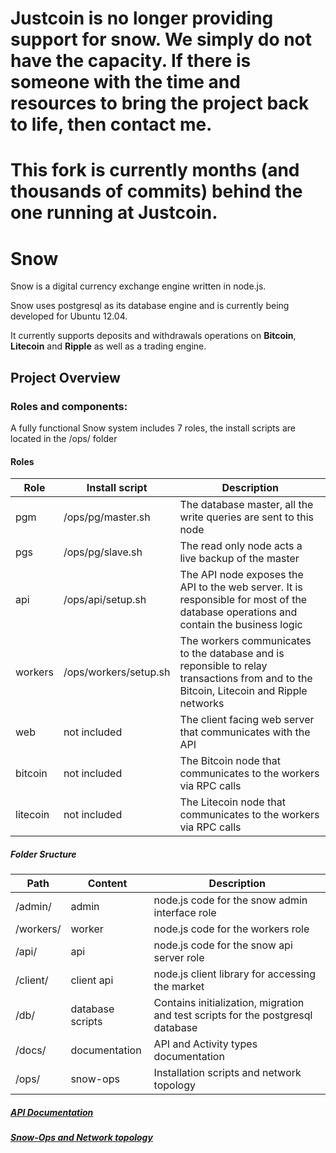 <h1>Justcoin is no longer providing support for snow. We simply do not have the capacity. If there is someone with the time and resources to bring the project back to life, then contact me.</h1>

<h1>This fork is currently months (and thousands of commits) behind the one running at Justcoin.</h1>

# Snow

Snow is a digital currency exchange engine written in node.js.

Snow uses postgresql as its database engine and is currently being developed for Ubuntu 12.04.

It currently supports deposits and withdrawals operations on **Bitcoin**, **Litecoin** and **Ripple** as well as a trading engine.

## Project Overview

### Roles and components:

A fully functional Snow system includes 7 roles, the install scripts are located in the /ops/ folder

#### Roles

Role | Install script | Description 
--- | --- | --- |
pgm | /ops/pg/master.sh | The database master, all the write queries are sent to this node
pgs| /ops/pg/slave.sh | The read only node acts a live backup of the master
api| /ops/api/setup.sh | The API node exposes the API to the web server. It is responsible for most of the database operations and contain the business logic
workers | /ops/workers/setup.sh | The workers communicates to the database and is reponsible to relay transactions from and to the Bitcoin, Litecoin and Ripple networks
web | not included | The client facing web server that communicates with the API
bitcoin | not included | The Bitcoin node that communicates to the workers via RPC calls
litecoin | not included| The Litecoin node that communicates to the workers via RPC calls


#####  Folder Sructure

Path | Content | Description |
--- | --- | --- |
/admin/ | admin | node.js code for the snow admin interface role |
/workers/ | worker | node.js code for the workers role|
/api/ | api  | node.js code for the snow api server role | 
/client/ | client api | node.js client library for accessing the market |
/db/ | database scripts|Contains initialization, migration and test scripts for the postgresql database |
/docs/ | documentation | API and Activity types documentation | 
/ops/ | snow-ops | Installation scripts and network topology


#####  [API Documentation](https://github.com/justcoin/snow/blob/master/docs/calls.md)

#####  [Snow-Ops and Network topology](https://github.com/justcoin/snow/blob/master/ops/README.markdown)
